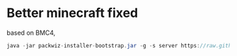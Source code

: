 # Better minecraft fixed

based on BMC4, 

```java
java -jar packwiz-installer-bootstrap.jar -g -s server https://raw.githubusercontent.com/Sliden101/minecraft-modpacks/refs/heads/fire-control/pack.toml
```